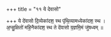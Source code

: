 +++
title = "११ ये देवासो"

+++
ये दे॑वासो दि॒व्येका॑दश॒ स्थ पृ॑थि॒व्यामध्येका॑दश॒ स्थ ।  
अ॒प्सु॒क्षितो॑ महि॒नैका॑दश॒ स्थ ते दे॑वासो य॒ज्ञमि॒मं जु॑षध्वम् ॥